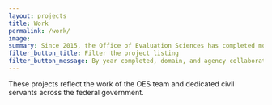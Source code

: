 ```yaml
---
layout: projects
title: Work
permalink: /work/
image:
summary: Since 2015, the Office of Evaluation Sciences has completed more than 70 tests with more than a dozen agencies.
filter_button_title: Filter the project listing
filter_button_message: By year completed, domain, and agency collaborator
---
```


These projects reflect the work of the OES team and dedicated civil servants across the federal government.
